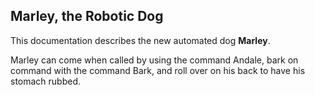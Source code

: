 ## Marley, the Robotic Dog

This documentation describes the new automated dog **Marley**.

Marley can come when called by using the command Andale, bark on command with the command Bark, and roll over on his back to have his stomach rubbed.
